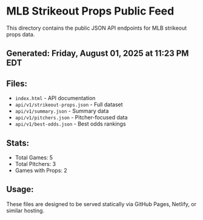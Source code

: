 # MLB Strikeout Props Public Feed

This directory contains the public JSON API endpoints for MLB strikeout props data.

## Generated: Friday, August 01, 2025 at 11:23 PM EDT

## Files:
- `index.html` - API documentation
- `api/v1/strikeout-props.json` - Full dataset
- `api/v1/summary.json` - Summary data
- `api/v1/pitchers.json` - Pitcher-focused data  
- `api/v1/best-odds.json` - Best odds rankings

## Stats:
- Total Games: 5
- Total Pitchers: 3
- Games with Props: 2

## Usage:
These files are designed to be served statically via GitHub Pages, Netlify, or similar hosting.
